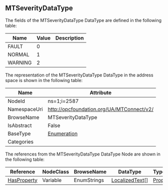 <!-- datatype -->
## MTSeverityDataType
  
<!-- end of description -->
The fields of the MTSeverityDataType DataType are defined in the following table:  

|Name|Value| Description|
|---|---|---|
|FAULT|0||
|NORMAL|1||
|WARNING|2||

The representation of the MTSeverityDataType DataType in the address space is shown in the following table:  

|Name|Attribute|
|---|---|
|NodeId|ns=1;i=2587|
|NamespaceUri|http://opcfoundation.org/UA/MTConnect/v2/|
|BrowseName|MTSeverityDataType|
|IsAbstract|False|
|BaseType|[Enumeration](../../../Core/DataTypes/Enumeration/readme.md)|
|Categories||

The references from the MTSeverityDataType DataType Node are shown in the following table:  

|Reference|NodeClass|BrowseName|DataType|TypeDefinition|ModellingRule|
|---|---|---|---|---|---|
|[HasProperty](../../../Core/ReferenceTypes/HasProperty/readme.md)|Variable|EnumStrings|[LocalizedText](../../../Core/DataTypes/LocalizedText/readme.md)[]|[PropertyType](../../../Core/VariableTypes/PropertyType/readme.md)|[Mandatory](../../../Core/Objects/Mandatory/readme.md)|

